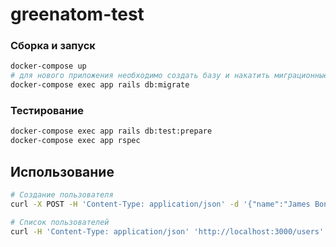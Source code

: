 # greenatom-test

### Сборка и запуск

```sh
docker-compose up
# для нового приложения необходимо создать базу и накатить миграционные процедуры
docker-compose exec app rails db:migrate
```

### Тестирование

```sh
docker-compose exec app rails db:test:prepare
docker-compose exec app rspec
```

## Использование

```sh
# Создание пользователя
curl -X POST -H 'Content-Type: application/json' -d '{"name":"James Bond","email":"007@mail.ru"}' 'http://localhost:3000/users'

# Список пользователей
curl -H 'Content-Type: application/json' 'http://localhost:3000/users'
```
